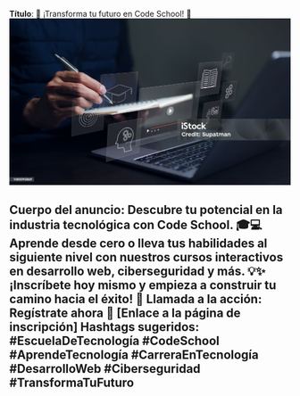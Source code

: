 **Título**: :rocket: ¡Transforma tu futuro en Code School! :star2:
![](coderschool.jpg)

**Cuerpo del anuncio**:
Descubre tu potencial en la industria tecnológica con Code School. :mortar_board::computer: Aprende desde cero o lleva tus habilidades al siguiente nivel con nuestros cursos interactivos en desarrollo web, ciberseguridad y más. :bulb::sparkles: ¡Inscríbete hoy mismo y empieza a construir tu camino hacia el éxito! :rocket:
**Llamada a la acción**: Regístrate ahora :calling: [Enlace a la página de inscripción]
**Hashtags sugeridos**: #EscuelaDeTecnología #CodeSchool #AprendeTecnología #CarreraEnTecnología #DesarrolloWeb #Ciberseguridad #TransformaTuFuturo
---
